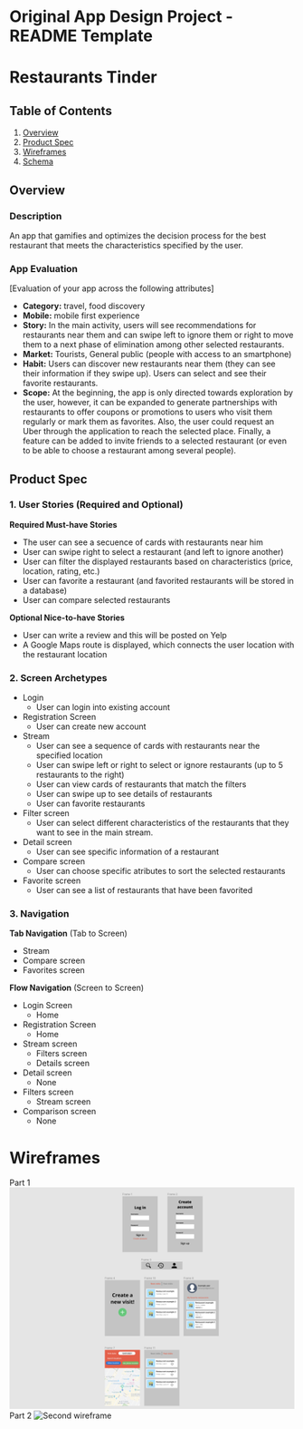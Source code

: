 Original App Design Project - README Template
===

# Restaurants Tinder

## Table of Contents
1. [Overview](#Overview)
1. [Product Spec](#Product-Spec)
1. [Wireframes](#Wireframes)
2. [Schema](#Schema)

## Overview
### Description
An app that gamifies and optimizes the decision process for the best restaurant that meets the characteristics specified by the user. 

### App Evaluation
[Evaluation of your app across the following attributes]
- **Category:** travel, food discovery
- **Mobile:** mobile first experience
- **Story:** In the main activity, users will see recommendations for restaurants near them and can swipe left to ignore them or right to move them to a next phase of elimination among other selected restaurants.
- **Market:** Tourists, General public (people with access to an smartphone)
- **Habit:** Users can discover new restaurants near them (they can see their information if they swipe up). Users can select and see their favorite restaurants.
- **Scope:** At the beginning, the app is only directed towards exploration by the user, however, it can be expanded to generate partnerships with restaurants to offer coupons or promotions to users who visit them regularly or mark them as favorites. Also, the user could request an Uber through the application to reach the selected place. Finally, a feature can be added to invite friends to a selected restaurant (or even to be able to choose a restaurant among several people).

## Product Spec

### 1. User Stories (Required and Optional)

**Required Must-have Stories**

* The user can see a secuence of cards with restaurants near him
* User can swipe right to select a restaurant (and left to ignore another)
* User can filter the displayed restaurants based on characteristics (price, location, rating, etc.)
* User can favorite a restaurant (and favorited restaurants will be stored in a database) 
* User can compare selected restaurants

**Optional Nice-to-have Stories**

* User can write a review and this will be posted on Yelp
* A Google Maps route is displayed, which connects the user location with the restaurant location

### 2. Screen Archetypes

* Login
   * User can login into existing account
* Registration Screen
   * User can create new account
* Stream
    * User can see a sequence of cards with restaurants near the specified location
    * User can swipe left or right to select or ignore restaurants (up to 5 restaurants to the right)
    * User can view cards of restaurants that match the filters
    * User can swipe up to see details of restaurants
    * User can favorite restaurants
* Filter screen
    * User can select different characteristics of the restaurants that they want to see in the main stream.
* Detail screen
    * User can see specific information of a restaurant
* Compare screen
    * User can choose specific atributes to sort the selected restaurants 
* Favorite screen
    * User can see a list of restaurants that have been favorited   

### 3. Navigation

**Tab Navigation** (Tab to Screen)

* Stream
* Compare screen
* Favorites screen

**Flow Navigation** (Screen to Screen)

* Login Screen
   * Home
* Registration Screen
   * Home
* Stream screen
   * Filters screen
   * Details screen
* Detail screen
   * None
* Filters screen
   * Stream screen
* Comparison screen
   * None

# Wireframes
Part 1
<img src='wireframes.png' title='First Wireframe' width='' alt='First wireframe' />
Part 2
<img src='wireframes_2' title='Second Wireframe' width='' alt='Second wireframe' />
